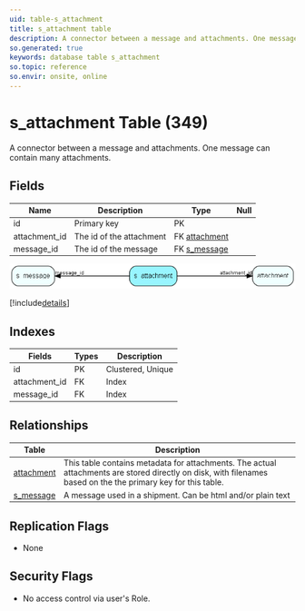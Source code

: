 ```yaml
---
uid: table-s_attachment
title: s_attachment table
description: A connector between a message and attachments. One message can contain many attachments.
so.generated: true
keywords: database table s_attachment
so.topic: reference
so.envir: onsite, online
---
```


# s\_attachment Table (349)

A connector between a message and attachments. One message can contain many attachments.

## Fields

| Name | Description | Type | Null |
|------|-------------|------|:----:|
|id|Primary key|PK| |
|attachment\_id|The id of the attachment|FK [attachment](attachment.md)| |
|message\_id|The id of the message|FK [s_message](s-message.md)| |


![s_attachment table relationship diagram](./media/s_attachment.png)

[!include[details](./includes/s-attachment.md)]

## Indexes

| Fields | Types | Description |
|--------|-------|-------------|
|id |PK |Clustered, Unique |
|attachment\_id |FK |Index |
|message\_id |FK |Index |

## Relationships

| Table|  Description |
|------|-------------|
|[attachment](attachment.md)  |This table contains metadata for attachments. The actual attachments are stored directly on disk, with filenames based on the the primary key for this table. |
|[s\_message](s-message.md)  |A message used in a shipment. Can be html and/or plain text |


## Replication Flags

* None

## Security Flags

* No access control via user's Role.

